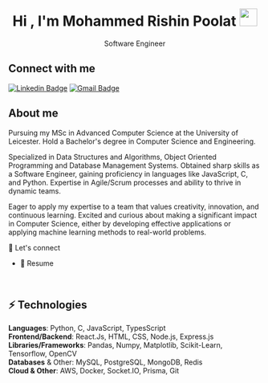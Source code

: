 <h1 align="center">Hi , I'm Mohammed Rishin Poolat <img src="https://media.giphy.com/media/hvRJCLFzcasrR4ia7z/giphy.gif" width="35"></h1>

<p align="center">Software Engineer</p>

## Connect with me

[![Linkedin Badge](https://img.shields.io/badge/-rishinpoolat-blue?style=flat-square&logo=Linkedin&logoColor=white&link=https://www.linkedin.com/in/rishin-poolat)](https://www.linkedin.com/in/rishin-poolat/)
[![Gmail Badge](https://img.shields.io/badge/-mohammedrishinpoolat@gmail.com-c14438?style=flat-square&logo=Gmail&logoColor=white&link=mailto:mohammedrishinpoolat@gmail.com)](mailto:mohammedrishinpoolat@gmail.com)


## About me

<!-- - 🔭 I’m currently working on [FromHome](https://github.com/muhammedShamal/fromhome) -->
Pursuing my MSc in Advanced Computer Science at the University of Leicester.
Hold a Bachelor's degree in Computer Science and Engineering. 

Specialized in Data Structures and Algorithms, Object Oriented Programming and Database Management Systems. Obtained sharp skills as a Software Engineer, gaining proficiency in languages like JavaScript, C, and Python. Expertise in Agile/Scrum processes and ability to thrive in dynamic teams. 

Eager to apply my expertise to a team that values creativity, innovation, and continuous learning. Excited and curious about making a significant impact in Computer Science, either by developing effective applications or applying machine learning methods to real-world problems.


🤝 Let's connect

- 📄 Resume 

<br>

## ⚡ Technologies

<strong>Languages</strong>: Python, C, JavaScript, TypesScript
<br>
<strong>Frontend/Backend</strong>: React.Js, HTML, CSS, Node.js, Express.js
<br>
<strong>Libraries/Frameworks</strong>: Pandas, Numpy, Matplotlib, Scikit-Learn, Tensorflow, OpenCV
<br>
<strong>Databases</strong> & Other: MySQL, PostgreSQL, MongoDB, Redis
<br>
<strong>Cloud & Other</strong>: AWS, Docker, Socket.IO, Prisma, Git
